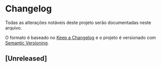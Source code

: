 # Changelog

Todas as alterações notáveis deste projeto serão documentadas neste arquivo.

O formato é baseado no [Keep a Changelog](https://keepachangelog.com/en/1.0.0/)
e o projeto é versionado com [Semantic Versioning](https://semver.org/spec/v2.0.0.html).

## [Unreleased]
